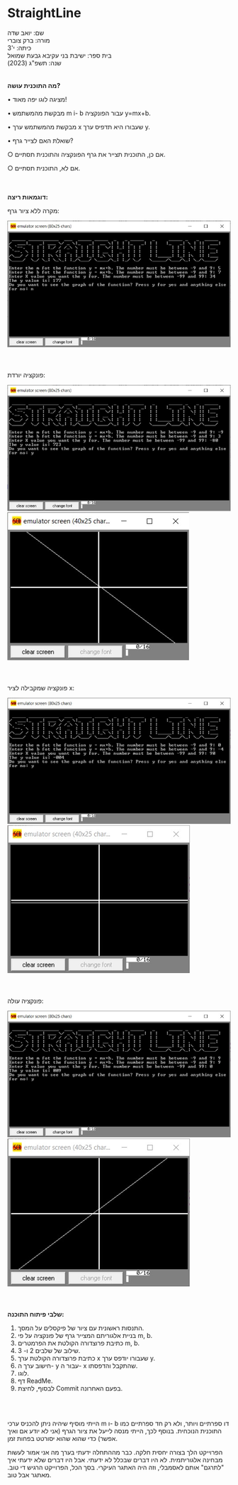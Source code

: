 # StraightLine
שם: יואב שדה  
מורה: ברק צוברי   
כיתה: י'3  
בית ספר: ישיבת בני עקיבא גבעת שמואל   
שנה: תשפ"ג (2023)  
<br/>
<br/>
**מה התוכנית עושה?**

• מציגה לוגו יפה מאוד!

• מבקשת מהמשתמש m i- b עבור הפונקציה y=mx+b.

• מבקשת מהמשתמש ערך x שעבורו היא תדפיס ערך y.

• שואלת האם לצייר גרף?

○ אם כן, התוכנית תצייר את גרף הפונקציה והתוכנית תסתיים.
	
○ אם לא, התוכנית תסתיים. 	
<br/>
<br/>
  
**דוגמאות ריצה:**
   
מקרה ללא ציור גרף:

![Example1](Running%20Examples/Example1.jpg)
<br/>  
<br/>  
פונקציה יורדת:

![Example2](Running%20Examples/Example2a.jpg)
![Example2](Running%20Examples/Example2b.jpg)
<br/>  
<br/>  
פונקציה שמקבילה לציר x:

![Example3](Running%20Examples/Example3a.jpg)
![Example3](Running%20Examples/Example3b.jpg)
<br/>  
<br/>  
פונקציה עולה:

![Example4](Running%20Examples/Example4a.jpg)
![Example4](Running%20Examples/Example4b.jpg)
<br/>   
<br/>  
**שלבי פיתוח התוכנה:**
1. התנסות ראשונית עם ציור של פיקסלים על המסך.
2. בניית אלגוריתם המצייר גרף של פונקציה על פי m, b.
3. כתיבת פרוצדורה הקולטת את הפרמטרים m, b.
4. שילוב של שלבים 2 ו- 3.
5. כתיבת פרוצדורה הקולטת ערך x שעבורו יודפס ערך y.
6. חישוב ערך ה- y עבור ה- x שהתקבל והדפסתו.
7. לוגו.
8. דף ReadMe.
9. לבסוף, לחיצת Commit בפעם האחרונה.
<br/>   
<br/> 

הייתי מוסיף שיהיה ניתן להכניס ערכי m ו- b דו ספרתיים ויותר, ולא רק חד ספרתיים כמו התוכנית הנוכחית.
בנוסף לכך, הייתי מנסה לייעל את ציור הגרף (אני לא יודע אם ואיך אפשר) כדי שהוא שהוא יסורטט בפחות זמן.
  
הפרוייקט הלך בצורה יחסית חלקה. כבר מההתחלה ידעתי בערך מה אני אמור לעשות מבחינה אלגוריתמית. לא היו דברים שבכלל לא ידעתי. אבל היו דברים שלא ידעתי איך "לתרגם" אותם לאסמבלי, וזה היה האתגר העיקרי.
בסך הכל, הפרוייקט הרגיש די טוב. מאתגר אבל טוב.